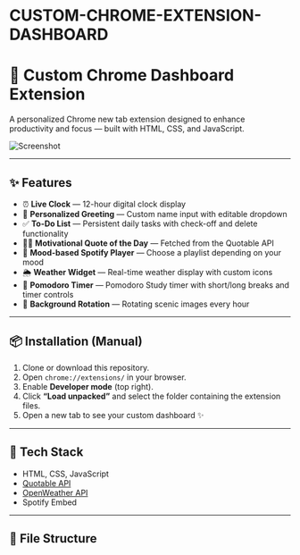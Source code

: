 # CUSTOM-CHROME-EXTENSION-DASHBOARD

# 🧁 Custom Chrome Dashboard Extension

A personalized Chrome new tab extension designed to enhance productivity and focus — built with HTML, CSS, and JavaScript.

![Screenshot](images/screenshot.png)

---

## ✨ Features

- ⏰ **Live Clock** — 12-hour digital clock display
- 👋 **Personalized Greeting** — Custom name input with editable dropdown
- ✅ **To-Do List** — Persistent daily tasks with check-off and delete functionality
- 🧘‍♀️ **Motivational Quote of the Day** — Fetched from the Quotable API
- 🎵 **Mood-based Spotify Player** — Choose a playlist depending on your mood
- 🌦️ **Weather Widget** — Real-time weather display with custom icons
- 🍅 **Pomodoro Timer** — Pomodoro Study timer with short/long breaks and timer controls
- 🎨 **Background Rotation** — Rotating scenic images every hour

---

## 📦 Installation (Manual)

1. Clone or download this repository.
2. Open `chrome://extensions/` in your browser.
3. Enable **Developer mode** (top right).
4. Click **“Load unpacked”** and select the folder containing the extension files.
5. Open a new tab to see your custom dashboard ✨

---

## 🔧 Tech Stack

- HTML, CSS, JavaScript
- [Quotable API](https://github.com/lukePeavey/quotable)
- [OpenWeather API](https://openweathermap.org/api)
- Spotify Embed

---

## 📁 File Structure

